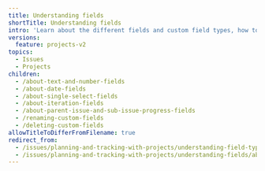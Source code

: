 ```yaml
---
title: Understanding fields
shortTitle: Understanding fields
intro: 'Learn about the different fields and custom field types, how to add fields to your project, and how to manage custom fields.'
versions:
  feature: projects-v2
topics:
  - Issues
  - Projects
children:
  - /about-text-and-number-fields
  - /about-date-fields
  - /about-single-select-fields
  - /about-iteration-fields
  - /about-parent-issue-and-sub-issue-progress-fields
  - /renaming-custom-fields
  - /deleting-custom-fields
allowTitleToDifferFromFilename: true
redirect_from:
  - /issues/planning-and-tracking-with-projects/understanding-field-types
  - /issues/planning-and-tracking-with-projects/understanding-fields/about-tracks-and-tracked-by-fields
---
```


